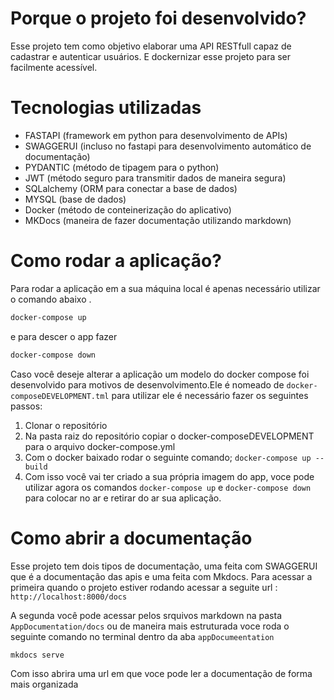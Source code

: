 # Porque o projeto foi desenvolvido?

Esse projeto tem como objetivo elaborar uma API RESTfull capaz de cadastrar e autenticar usuários. E dockernizar esse projeto para ser facilmente acessível.

# Tecnologias utilizadas

- FASTAPI (framework em python para desenvolvimento de APIs)
- SWAGGERUI (incluso no fastapi para desenvolvimento automático de documentação)
- PYDANTIC (método de tipagem para o python)
- JWT (método seguro para transmitir dados de maneira segura)
- SQLalchemy (ORM para conectar a base de dados)
- MYSQL (base de dados)
- Docker (método de conteinerização do aplicativo)
- MKDocs (maneira de fazer documentação utilizando markdown)

# Como rodar a aplicação?

Para rodar a aplicação em a sua máquina local é apenas necessário utilizar o comando abaixo .

``` zsh
docker-compose up
```

e para descer o app fazer

``` zsh
docker-compose down
```

Caso você deseje alterar a aplicação um modelo do docker compose foi desenvolvido para motivos de desenvolvimento.Ele é nomeado de `docker-composeDEVELOPMENT.tml` para utilizar ele é necessário fazer os seguintes passos:

1. Clonar o repositório
2. Na pasta raiz do repositório copiar o docker-composeDEVELOPMENT para o arquivo docker-compose.yml
3. Com o docker baixado rodar o seguinte comando; `docker-compose up --build`
4. Com isso você vai ter criado a sua própria imagem do app, voce pode utilizar agora os comandos `docker-compose up` e `docker-compose down` para colocar no ar e retirar do ar sua aplicação.

# Como abrir a documentação

Esse projeto tem dois tipos de documentação, uma feita com SWAGGERUI que é a documentação das apis e uma feita com Mkdocs. Para acessar a primeira  quando o projeto estiver rodando acessar a seguite url : `http://localhost:8000/docs`

A segunda você pode acessar pelos srquivos markdown na pasta `AppDocumentation/docs` ou de maneira mais estruturada voce roda o seguinte comando no terminal dentro da aba `appDocumeentation`

```bash
mkdocs serve
```

Com isso abrira uma url em que voce pode ler a documentação de forma mais organizada
